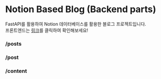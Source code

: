 # Notion Based Blog (Backend parts)
FastAPI를 활용하여 Notion 데이터베이스를 활용한 블로그 프로젝트입니다.<br/>
프론트엔드는 [링크](https://github.com/gunyu1019/notion_based_blog_frontend)를 클릭하여 확인해보세요!

### /posts

### /post

### /content
